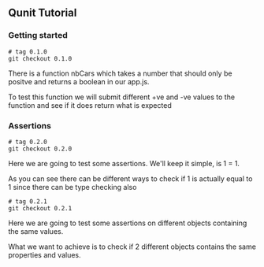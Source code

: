 ## Qunit Tutorial

### Getting started
```
# tag 0.1.0
git checkout 0.1.0
```

There is a function nbCars which takes a number that should only be positve and returns a boolean in our app.js.

To test this function we will submit different +ve and -ve values to the function and see if it does return what is expected

### Assertions
```
# tag 0.2.0
git checkout 0.2.0
```
Here we are going to test some assertions. We'll keep it simple, is 1 = 1.

As you can see there can be different ways to check if 1 is actually equal to 1 since there can be type checking also

```
# tag 0.2.1
git checkout 0.2.1
```
Here we are going to test some assertions on different objects containing the same values.

What we want to achieve is to check if 2 different objects contains the same properties and values.

